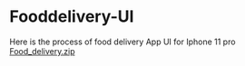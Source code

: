 # Fooddelivery-UI
Here is the process of food delivery App UI for Iphone 11 pro
[Food_delivery.zip](https://github.com/kuttyprem/Fooddelivery-UI/files/6967636/Food_delivery.zip)
